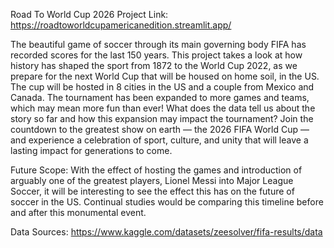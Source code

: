 Road To World Cup 2026
Project Link: https://roadtoworldcupamericanedition.streamlit.app/

The beautiful game of soccer through its main governing body FIFA has recorded scores for the last 150 years. This project takes a look at how history has shaped the sport from 1872 to the World Cup 2022, as we prepare for the next World Cup that will be housed on home soil, in the US. The cup will be hosted in 8 cities in the US and a couple from Mexico and Canada. The tournament has been expanded to more games and teams, which may mean more fun than ever! What does the data tell us about the story so far and how this expansion may impact the tournament? Join the countdown to the greatest show on earth — the 2026 FIFA World Cup — and experience a celebration of sport, culture, and unity that will leave a lasting impact for generations to come.

Future Scope: With the effect of hosting the games and introduction of arguably one of the greatest players, Lionel Messi into Major League Soccer, it will be interesting to see the effect this has on the future of soccer in the US. Continual studies would be comparing this timeline before and after this monumental event.


Data Sources:
https://www.kaggle.com/datasets/zeesolver/fifa-results/data
